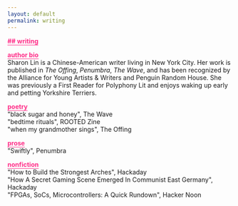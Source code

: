 ```yaml
---
layout: default
permalink: writing
---
```


<b class="t-hackcss-pop" style="color:#ff2e88;border-bottom:1px solid #ff2e88;">## writing</b>

<b class="t-hackcss-pop" style="color:#ff2e88;border-bottom:1px solid #ff2e88;">author bio</b><br/>
Sharon Lin is a Chinese-American writer living in New York City. Her work is published in <i>The Offing</i>, <i>Penumbra</i>, <i>The Wave</i>, and has been recognized by the Alliance for Young Artists & Writers and Penguin Random House. She was previously a First Reader for Polyphony Lit and enjoys waking up early and petting Yorkshire Terriers. 

<b class="t-hackcss-pop" style="color:#ff2e88;border-bottom:1px solid #ff2e88;">poetry</b><br/>
"black sugar and honey", The Wave<br/>
"bedtime rituals", ROOTED Zine<br/>
"when my grandmother sings", The Offing<br/>

<b class="t-hackcss-pop" style="color:#ff2e88;border-bottom:1px solid #ff2e88;">prose</b><br/>
"Swiftly", Penumbra<br/>

<b class="t-hackcss-pop" style="color:#ff2e88;border-bottom:1px solid #ff2e88;">nonfiction</b><br/>
"How to Build the Strongest Arches", Hackaday<br/>
"How A Secret Gaming Scene Emerged In Communist East Germany", Hackaday<br/>
"FPGAs, SoCs, Microcontrollers: A Quick Rundown", Hacker Noon<br/>